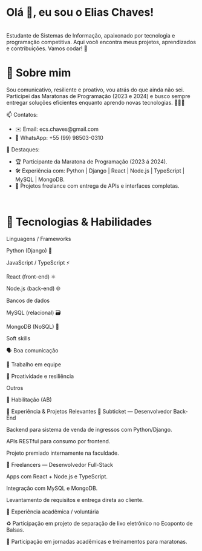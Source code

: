<h1>Olá 👋, eu sou o Elias Chaves!</h1></br>
Estudante de Sistemas de Informação, apaixonado por tecnologia e programação competitiva. Aqui você encontra meus projetos, aprendizados e contribuições. Vamos codar! 🚀</br>

<h1>📌 Sobre mim</h1>

Sou comunicativo, resiliente e proativo, vou atrás do que ainda não sei. Participei das Maratonas de Programação (2023 e 2024) e busco sempre entregar soluções eficientes enquanto aprendo novas tecnologias. 👨‍🎓💡</br>

📫 Contatos:
<ul>
  <li>✉️ Email: ecs.chaves@gmail.com</li>
  <li>📱 WhatsApp: +55 (99) 98503-0310</li>
</ul>

🌟 Destaques:
<ul>
  <li>🏆 Participante da Maratona de Programação (2023 á 2024).</li>
  <li>🛠️ Experiência com: Python | Django | React | Node.js | TypeScript | MySQL | MongoDB.</li>
  <li>🤝 Projetos freelance com entrega de APIs e interfaces completas.</li>
</ul></br>

<h1>💼  Tecnologias & Habilidades</h1>

Linguagens / Frameworks

Python (Django) 🐍

JavaScript / TypeScript ⚡

React (front-end) ⚛️

Node.js (back-end) 🌐

Bancos de dados

MySQL (relacional) 🗃️

MongoDB (NoSQL) 🍃

Soft skills

🗣️ Boa comunicação

🤝 Trabalho em equipe

🚀 Proatividade e resiliência

Outros

🚗 Habilitação (AB)

🧩 Experiência & Projetos Relevantes
🔹 Subticket — Desenvolvedor Back-End

Backend para sistema de venda de ingressos com Python/Django.

APIs RESTful para consumo por frontend.

Projeto premiado internamente na faculdade.

🔹 Freelancers — Desenvolvedor Full-Stack

Apps com React + Node.js e TypeScript.

Integração com MySQL e MongoDB.

Levantamento de requisitos e entrega direta ao cliente.

🔹 Experiência acadêmica / voluntária

♻️ Participação em projeto de separação de lixo eletrônico no Ecoponto de Balsas.

🧠 Participação em jornadas acadêmicas e treinamentos para maratonas.

